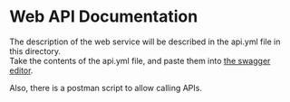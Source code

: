 Web API Documentation
=====================

The description of the web service will be described in the api.yml file in this directory.  
Take the contents of the api.yml file, and paste them into [the swagger editor](http://editor.swagger.io/).

Also, there is a postman script to allow calling APIs.